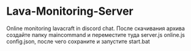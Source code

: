 # Lava-Monitoring-Server
Online monitoring lavacraft in discord chat.
После скачивания архива создайте папку maincommand и переместите туда server.js online.js config.json, после чего сохраните и запустите start.bat
